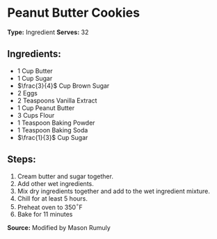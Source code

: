 # Peanut Butter Cookies

**Type:** Ingredient
**Serves:** 32

## Ingredients:
- 1 Cup Butter
- 1 Cup Sugar
- $\frac{3}{4}$ Cup Brown Sugar
- 2 Eggs
- 2 Teaspoons Vanilla Extract
- 1 Cup Peanut Butter
- 3 Cups Flour
- 1 Teaspoon Baking Powder
- 1 Teaspoon Baking Soda
- $\frac{1}{3}$ Cup Sugar

## Steps:
1. Cream butter and sugar together.
2. Add other wet ingredients.
3. Mix dry ingredients together and add to the wet ingredient mixture.
4. Chill for at least 5 hours.
5. Preheat oven to 350$^\circ$F
6. Bake for 11 minutes

**Source:** Modified by Mason Rumuly
